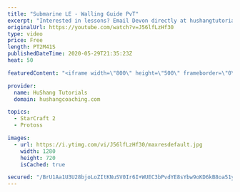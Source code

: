 ```yaml
---
title: "Submarine LE - Walling Guide PvT"
excerpt: "Interested in lessons? Email Devon directly at hushangtutorials@outlook.com ------------------------------------------------------------------------------------------------------- Want to support HuShang Tutorials directly? Patreon is a website where you can contribute a monthly donation that will help"
originalUrl: https://youtube.com/watch?v=J56lfLzHf30
type: video
price: Free
length: PT2M41S
publishedDateTime: 2020-05-29T21:35:23Z
heat: 50

featuredContent: "<iframe width=\"800\" height=\"500\" frameborder=\"0\" src=\"https://www.youtube.com/embed/J56lfLzHf30\" allow=\"accelerometer; autoplay; encrypted-media; gyroscope; picture-in-picture\" allowfullscreen></iframe>"

provider:
  name: HuShang Tutorials
  domain: hushangcoaching.com

topics:
  - StarCraft 2
  - Protoss

images:
  - url: https://i.ytimg.com/vi/J56lfLzHf30/maxresdefault.jpg
    width: 1280
    height: 720
    isCached: true

secured: "/BrU1Aa1U3U28bjoLoZItKNuSV0Ir6I+WUEC3bPvdYE8sYbw9oKD6kB8oa51yUpodKEAGY7DOgJvXgXqGwl5DXnXV98xlM7vtdejPyJ/6HyQY2grRPKdvazcaID+NaLxczSEiG/s5u0ypVZdf10z4OFgYbfRoZq9UcH5YToP9aa3wf1SvPIIwmhrKpUev8bOVOI3b3ueodlOtn3VEbMFWa69BDyLtsfFIIw5RYlfJFLAZB3/djiS385M5BdfEop+jkDZD3hxTxOLp6YYxyWqyuPGhHNkMLO6ZL3OZY+HfWEhGpcsvfRM/PIBf38LERbg5dh3a69keY2XnINbGJUuBqRtYkLof91IhcxbuAZFENfKSPa9U96u4cE6gW6fqaXhKi1kmOonAGxE/OAlxiFTq/cw/uYlKyqjPQUbfIvVdZM=;WNp6RTaaIj4t2H2q/XzVWg=="
---
```


